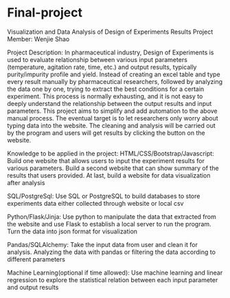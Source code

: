 # Final-project
Visualization and Data Analysis of Design of Experiments Results
Project Member:
Wenjie Shao

Project Description:
In pharmaceutical industry, Design of Experiments is used to evaluate relationship between various input parameters (temperature, agitation rate, time, etc.) and output results, typically purity/impurity profile and yield. Instead of creating an excel table and type every result manually by pharmaceutical researchers, followed by analyzing the data one by one, trying to extract the best conditions for a certain experiment. This process is normally exhausting, and it is not easy to deeply understand the relationship between the output results and input parameters. This project aims to simplify and add automation to the above manual process. The eventual target is to let researchers only worry about typing data into the website. The cleaning and analysis will be carried out by the program and users will get results by clicking the button on the website.

Knowledge to be applied in the project:
HTML/CSS/Bootstrap/Javascript: Build one website that allows users to input the experiment results for various parameters. Build a second website that can show summary of the results that users provided. At last, build a website for data visualization after analysis

SQL/PostgreSql: Use SQL or PostgreSQL to build databases to store experiments data either collected through website or local csv

Python/Flask/Jinja: Use python to manipulate the data that extracted from the website and use Flask to establish a local server to run the program. Turn the data into json format for visualization

Pandas/SQLAlchemy: Take the input data from user and clean it for analysis. Analyzing the data with pandas or filtering the data according to different parameters

Machine Learning(optional if time allowed): Use machine learning and linear regression to explore the statistical relation between each input parameter and output results
